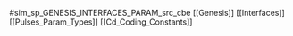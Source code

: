 #sim_sp_GENESIS_INTERFACES_PARAM_src_cbe
[[Genesis]]
[[Interfaces]]
[[Pulses_Param_Types]]
[[Cd_Coding_Constants]]
